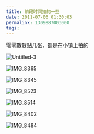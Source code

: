 ```yaml
---
title: 前段时间拍的一些
date: 2011-07-06 01:30:03
permalink: 1309887003000
tags: 
---
```


<p>零零散散贴几张，都是在小镇上拍的</p>  <p><img border="0" alt="Untitled-3" src="http://static.flickr.com/3239/5851612644_d06f702b07_z.jpg" /></p>  <p><img border="0" alt="IMG_8365" src="http://static.flickr.com/3334/5851134575_e229cc564c_z.jpg" /></p>  <p><img border="0" alt="IMG_8345" src="http://static.flickr.com/2799/5851097237_eb6cdc89e0_z.jpg" /></p>  <p><img border="0" alt="IMG_8523" src="http://static.flickr.com/5309/5851206871_9c56821d52_z.jpg" /></p>  <p><img border="0" alt="IMG_8514" src="http://static.flickr.com/5197/5851198037_42c090da98_z.jpg" /></p>  <p><img border="0" alt="IMG_8402" src="http://static.flickr.com/2765/5851772334_dbc588e7ff_z.jpg" /></p>  <p><img border="0" alt="IMG_8484" src="http://static.flickr.com/2682/5851788022_ef4c2e8dc5_z.jpg" /></p>